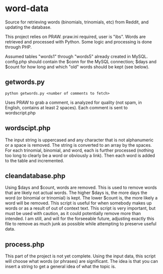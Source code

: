 # word-data
Source for retrieving words (binomials, trinomials, etc) from Reddit, and updating the database.

This project relies on PRAW. praw.ini required, user is "ibs".
Words are retrieved and processed with Python. Some logic and processing is done through PHP.

Assumed tables "words1" through "words5" already created in MySQL. 
config.php should contain the $conn for the MySQL connection; $days and $count for how long and which "old" words should be kept (see below).

## getwords.py
`python getwords.py <number of comments to fetch>`

Uses PRAW to grab a comment, is analyzed for quality (not spam, in English, contains at least 2 spaces). Each comment is sent to wordscript.php

## wordscipt.php
The input string is uppercased and any character that is not alphanumeric or a space is removed. The string is converted to an array by the spaces.
For each trinomial, binomial, and word, each is further processed (nothing too long to clearly be a word or obviously a link). Then each word is added to the table and incremented.

## cleandatabase.php
Using $days and $count, words are removed. This is used to remove words that are likely not actual words.
The higher $days is, the more days the word (or binomial or trinomial) is kept.
The lower $count is, the more likely a word will be removed.
This script is useful for when somebody makes up words or as a result of out of context text. This script is very important, but must be used with caution, as it could potentially remove more than intended.
I am still, and will for the forseeable future, adjusting exactly this file to remove as much junk as possible while attempting to preserve useful data.

## process.php
This part of the project is not yet complete.
Using the input data, this script will choose what words (or phrases) are significant. The idea is that you can insert a string to get a general idea of what the topic is.
